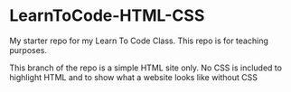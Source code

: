 # LearnToCode-HTML-CSS
My starter repo for my Learn To Code Class. This repo is for teaching purposes.

This branch of the repo is a simple HTML site only. No CSS is included to highlight HTML and to show what a website looks like without CSS
